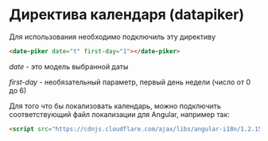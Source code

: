 # Директива календаря (datapiker)

Для использования необходимо подключиль эту директиву

```html
<date-piker date="t" first-day="1"></date-piker>
```

*date* - это модель выбранной даты

*first-day* - необязательный параметр, первый день недели (число от 0 до 6)

Для того что бы локализовать календарь, можно подключить соответствующий файл локализации для Angular, например так:

```html
<script src="https://cdnjs.cloudflare.com/ajax/libs/angular-i18n/1.2.15/angular-locale_ru-ru.js"></script>
```


